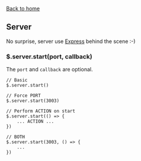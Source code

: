 [Back to home](../../README.md)

## Server
No surprise, server use [Express](https://expressjs.com/) behind the scene :-)

### $.server.start(port, callback)
The `port` and `callback` are optional.

    // Basic
    $.server.start()

    // Force PORT
    $.server.start(3003)

    // Perform ACTION on start
    $.server.start(() => {
        ... ACTION ...
    })

    // BOTH
    $.server.start(3003, () => {
        ...
    })